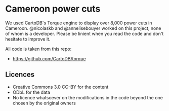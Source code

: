 Cameroon power cuts
==

We used CartoDB's Torque engine to display over 8,000 power cuts in Cameroon. @nicolaskb and @annelisebouyer worked on this project, none of whom is a developer. Please be linient when you read the code and don't hesitate to improve it.

All code is taken from this repo:
* https://github.com/CartoDB/torque

Licences
--
* Creative Commons 3.0 CC-BY for the content
* ODbL for the data
* No licence whatsoever on the modifications in the code beyond the one chosen by the original owners